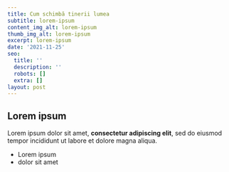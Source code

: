```yaml
---
title: Cum schimbă tinerii lumea
subtitle: lorem-ipsum
content_img_alt: lorem-ipsum
thumb_img_alt: lorem-ipsum
excerpt: lorem-ipsum
date: '2021-11-25'
seo:
  title: ''
  description: ''
  robots: []
  extra: []
layout: post
---
```

## Lorem ipsum

Lorem ipsum dolor sit amet, **consectetur adipiscing elit**, sed do eiusmod tempor incididunt ut labore et dolore magna aliqua.

- Lorem ipsum
- dolor sit amet